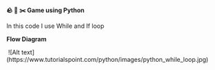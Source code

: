 **:rock:  :page_with_curl:  :scissors: Game using Python**

In this code I use While and If loop 

**Flow Diagram**

<img sre = "https://www.tutorialspoint.com/python/images/python_while_loop.jpg">
![Alt text](https://www.tutorialspoint.com/python/images/python_while_loop.jpg)
